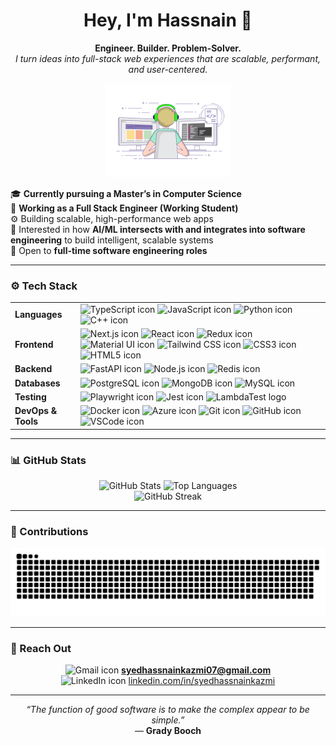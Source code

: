 <h1 align="center">Hey, I'm Hassnain 👋</h1>

<p align="center">
  <strong>Engineer. Builder. Problem-Solver.</strong><br/>
  <em>I turn ideas into full-stack web experiences that are scalable, performant, and user-centered.</em>
</p>

<p align="center">
  <img src="https://raw.githubusercontent.com/devSouvik/devSouvik/master/gif3.gif" width="200" alt="Coding gif">
</p>

🎓 <strong>Currently pursuing a Master’s in Computer Science</strong><br />
💼 <strong>Working as a Full Stack Engineer (Working Student)</strong><br />
⚙️ Building scalable, high-performance web apps<br />
🧠 Interested in how <strong>AI/ML intersects with and integrates into software engineering</strong> to build intelligent, scalable systems<br />
🚀 Open to <strong>full-time software engineering roles</strong>

---

### ⚙️ Tech Stack

<table>
  <tr>
    <td><strong>Languages</strong></td>
    <td>
      <img src="https://cdn.jsdelivr.net/gh/devicons/devicon/icons/typescript/typescript-original.svg" width="30" alt="TypeScript icon" />
      <img src="https://cdn.jsdelivr.net/gh/devicons/devicon/icons/javascript/javascript-original.svg" width="30" alt="JavaScript icon" />
      <img src="https://cdn.jsdelivr.net/gh/devicons/devicon/icons/python/python-original.svg" width="30" alt="Python icon" />
      <img src="https://cdn.jsdelivr.net/gh/devicons/devicon/icons/cplusplus/cplusplus-original.svg" width="30" alt="C++ icon" />
    </td>
  </tr>
  <tr>
    <td><strong>Frontend</strong></td>
    <td>
      <img src="https://cdn.jsdelivr.net/gh/devicons/devicon/icons/nextjs/nextjs-original.svg" width="30" alt="Next.js icon" />
      <img src="https://cdn.jsdelivr.net/gh/devicons/devicon/icons/react/react-original.svg" width="30" alt="React icon" />
      <img src="https://cdn.jsdelivr.net/gh/devicons/devicon/icons/redux/redux-original.svg" width="30" alt="Redux icon" />
      <img src="https://cdn.jsdelivr.net/gh/devicons/devicon/icons/materialui/materialui-original.svg" width="30" alt="Material UI icon" />
      <img src="https://cdn.jsdelivr.net/gh/devicons/devicon/icons/tailwindcss/tailwindcss-original.svg" width="30" alt="Tailwind CSS icon" />
      <img src="https://cdn.jsdelivr.net/gh/devicons/devicon/icons/css3/css3-original.svg" width="30" alt="CSS3 icon" />
      <img src="https://cdn.jsdelivr.net/gh/devicons/devicon/icons/html5/html5-original.svg" width="30" alt="HTML5 icon" />
    </td>
  </tr>
  <tr>
    <td><strong>Backend</strong></td>
    <td>
      <img src="https://cdn.jsdelivr.net/gh/devicons/devicon/icons/fastapi/fastapi-original.svg" width="30" alt="FastAPI icon" />
      <img src="https://cdn.jsdelivr.net/gh/devicons/devicon/icons/nodejs/nodejs-original.svg" width="30" alt="Node.js icon" />
      <img src="https://cdn.jsdelivr.net/gh/devicons/devicon/icons/redis/redis-original.svg" width="30" alt="Redis icon" />
    </td>
  </tr>
  <tr>
    <td><strong>Databases</strong></td>
    <td>
      <img src="https://cdn.jsdelivr.net/gh/devicons/devicon/icons/postgresql/postgresql-original.svg" width="30" alt="PostgreSQL icon" />
      <img src="https://cdn.jsdelivr.net/gh/devicons/devicon/icons/mongodb/mongodb-original.svg" width="30" alt="MongoDB icon" />
      <img src="https://cdn.jsdelivr.net/gh/devicons/devicon/icons/mysql/mysql-original.svg" width="30" alt="MySQL icon" />
    </td>
  </tr>
  <tr>
    <td><strong>Testing</strong></td>
    <td>
      <img src="https://playwright.dev/img/playwright-logo.svg" width="30" alt="Playwright icon" />
      <img src="https://cdn.jsdelivr.net/gh/devicons/devicon/icons/jest/jest-plain.svg" width="30" alt="Jest icon" />
      <img src="https://www.lambdatest.com/resources/images/logos/logo.svg" width="100" alt="LambdaTest logo" />
    </td>
  </tr>
  <tr>
    <td><strong>DevOps & Tools</strong></td>
    <td>
      <img src="https://cdn.jsdelivr.net/gh/devicons/devicon/icons/docker/docker-original.svg" width="30" alt="Docker icon" />
      <img src="https://cdn.jsdelivr.net/gh/devicons/devicon/icons/azure/azure-original.svg" width="30" alt="Azure icon" />
      <img src="https://cdn.jsdelivr.net/gh/devicons/devicon/icons/git/git-original.svg" width="30" alt="Git icon" />
      <img src="https://cdn.jsdelivr.net/gh/devicons/devicon/icons/github/github-original.svg" width="30" alt="GitHub icon" />
      <img src="https://cdn.jsdelivr.net/gh/devicons/devicon/icons/vscode/vscode-original.svg" width="30" alt="VSCode icon" />
    </td>
  </tr>
</table>

---

### 📊 GitHub Stats

<div align="center">
  <img src="https://github-readme-stats.vercel.app/api?username=hassnainkazmi&show_icons=true&theme=default" height="160" alt="GitHub Stats" />
  <img src="https://github-readme-stats.vercel.app/api/top-langs/?username=hassnainkazmi&layout=compact&langs_count=8&theme=default" height="160" alt="Top Languages" />
</div>

<div align="center">
  <img src="https://github-readme-streak-stats.herokuapp.com/?user=hassnainkazmi&theme=default" height="160" alt="GitHub Streak" />
</div>

---

### 🐍 Contributions

<div align="center">
  <picture>
    <source media="(prefers-color-scheme: dark)" srcset="https://raw.githubusercontent.com/hassnainkazmi/hassnainkazmi/output/github-snake-dark.svg" />
    <source media="(prefers-color-scheme: light)" srcset="https://raw.githubusercontent.com/hassnainkazmi/hassnainkazmi/output/github-snake.svg" />
    <img src="https://raw.githubusercontent.com/hassnainkazmi/hassnainkazmi/output/github-snake.svg" alt="GitHub Contribution Snake animation" />
  </picture>
</div>

---

### 🧭 Reach Out

<div align="center">
  <p>
    <img src="https://img.icons8.com/color/24/gmail--v1.png" width="20" alt="Gmail icon" /> <a href="mailto:syedhassnainkazmi07@gmail.com"><strong>syedhassnainkazmi07@gmail.com</strong></a><br />
    <img src="https://cdn.jsdelivr.net/gh/devicons/devicon/icons/linkedin/linkedin-original.svg" width="20" alt="LinkedIn icon" /> <a href="https://linkedin.com/in/syedhassnainkazmi">linkedin.com/in/syedhassnainkazmi</a>
  </p>
</div>

---

<p align="center">
  <em>“The function of good software is to make the complex appear to be simple.”</em><br />
  — <strong>Grady Booch</strong>
</p>

